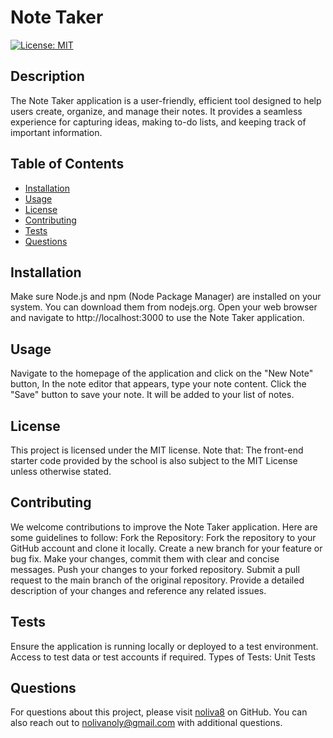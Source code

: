 # Note Taker

[![License: MIT](https://img.shields.io/badge/License-MIT-yellow.svg)](https://opensource.org/licenses/MIT)

## Description
The Note Taker application is a user-friendly, efficient tool designed to help users create, organize, and manage their notes. It provides a seamless experience for capturing ideas, making to-do lists, and keeping track of important information.

## Table of Contents
- [Installation](#installation)
- [Usage](#usage)
- [License](#license)
- [Contributing](#contributing)
- [Tests](#tests)
- [Questions](#questions)

## Installation
Make sure Node.js and npm (Node Package Manager) are installed on your system. You can download them from nodejs.org. Open your web browser and navigate to http://localhost:3000 to use the Note Taker application.

## Usage
Navigate to the homepage of the application and click on the "New Note" button,  In the note editor that appears, type your note content. Click the "Save" button to save your note. It will be added to your list of notes.

## License

This project is licensed under the MIT license. Note that: The front-end starter code provided by the school is also subject to the MIT License unless otherwise stated.

## Contributing
We welcome contributions to improve the Note Taker application. Here are some guidelines to follow: Fork the Repository: Fork the repository to your GitHub account and clone it locally.  Create a new branch for your feature or bug fix. Make your changes, commit them with clear and concise messages. Push your changes to your forked repository. Submit a pull request to the main branch of the original repository. Provide a detailed description of your changes and reference any related issues.

## Tests
Ensure the application is running locally or deployed to a test environment. Access to test data or test accounts if required. Types of Tests:  Unit Tests

## Questions
For questions about this project, please visit [noliva8](https://github.com/noliva8) on GitHub.
You can also reach out to nolivanoly@gmail.com with additional questions.
